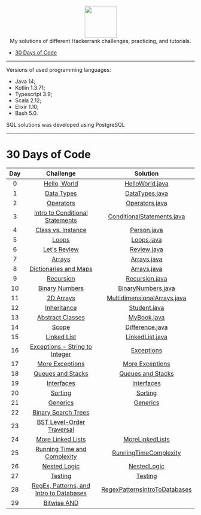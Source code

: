 <p align="center">
    <a href="https://www.hackerrank.com/xploid">
        <img height=85 src="https://d3keuzeb2crhkn.cloudfront.net/hackerrank/assets/styleguide/logo_wordmark-f5c5eb61ab0a154c3ed9eda24d0b9e31.svg">
    </a>
    <br>My solutions of different Hackerrank challenges, practicing, and tutorials.
</p>

* [30 Days of Code](#30-days-of-code)

---

Versions of used programming languages:
* Java 14;
* Kotlin 1.3.71;
* Typescript 3.9;
* Scala 2.12;
* Elixir 1.10;
* Bash 5.0.

SQL solutions was developed using PostgreSQL

---

# 30 Days of Code

| Day |                                                Challenge                                                |                                                                                   Solution                                                                        |
|:---:|:-------------------------------------------------------------------------------------------------------:|:-----------------------------------------------------------------------------------------------------------------------------------------------------------------:|
|  0  | [Hello, World](https://www.hackerrank.com/challenges/30-hello-world)                                    | [HelloWorld.java](https://github.com/alexey-agafonov/hackerrank/blob/master/30-days-of-code/day%200/src/dev/agafonov/HelloWorld.java)                             |
|  1  | [Data Types](https://www.hackerrank.com/challenges/30-data-types)                                       | [DataTypes.java](https://github.com/alexey-agafonov/hackerrank/blob/master/30-days-of-code/day%201/src/dev/agafonov/DataTypes.java)                               |
|  2  | [Operators](https://www.hackerrank.com/challenges/30-operators)                                         | [Operators.java](https://github.com/alexey-agafonov/hackerrank/blob/master/30-days-of-code/day%202/src/dev/agafonov/Operators.java)                               |
|  3  | [Intro to Conditional Statements](https://www.hackerrank.com/challenges/30-conditional-statements)      | [ConditionalStatements.java](https://github.com/alexey-agafonov/hackerrank/blob/master/30-days-of-code/day%203/src/dev/agafonov/ConditionalStatements.java)       |
|  4  | [Class vs. Instance](https://www.hackerrank.com/challenges/30-class-vs-instance)                        | [Person.java](https://github.com/alexey-agafonov/hackerrank/blob/master/30-days-of-code/day%204/src/dev/agafonov/Person.java)                                     |
|  5  | [Loops](https://www.hackerrank.com/challenges/30-loops)                                                 | [Loops.java](https://github.com/alexey-agafonov/hackerrank/blob/master/30-days-of-code/day%205/src/dev/agafonov/Loops.java)                                       |
|  6  | [Let's Review](https://www.hackerrank.com/challenges/30-review-loop)                                    | [Review.java](https://github.com/alexey-agafonov/hackerrank/blob/master/30-days-of-code/day%206/src/dev/agafonov/Review.java)                                     |
|  7  | [Arrays](https://www.hackerrank.com/challenges/30-arrays)                                               | [Arrays.java](https://github.com/alexey-agafonov/hackerrank/blob/master/30-days-of-code/day%207/src/dev/agafonov/Arrays.java)                                     |
|  8  | [Dictionaries and Maps](https://www.hackerrank.com/challenges/30-dictionaries-and-maps)                 | [Arrays.java](https://github.com/alexey-agafonov/hackerrank/blob/master/30-days-of-code/day%208/src/dev/agafonov/Arrays.java)                                     |
|  9  | [Recursion](https://www.hackerrank.com/challenges/30-recursion)                                         | [Recursion.java](https://github.com/alexey-agafonov/hackerrank/blob/master/30-days-of-code/day%209/src/dev/agafonov/Recursion.java)                               |
|  10 | [Binary Numbers](https://www.hackerrank.com/challenges/30-binary-numbers)                               | [BinaryNumbers.java](https://github.com/alexey-agafonov/hackerrank/blob/master/30-days-of-code/day%2010/src/dev/agafonov/BinaryNumbers.java)                      |
|  11 | [2D Arrays](https://www.hackerrank.com/challenges/30-2d-arrays)                                         | [MultidimensionalArrays.java](https://github.com/alexey-agafonov/hackerrank/blob/master/30-days-of-code/day%2011/src/dev/agafonov/MultidimensionalArrays.java)    |
|  12 | [Inheritance](https://www.hackerrank.com/challenges/30-inheritance)                                     | [Student.java](https://github.com/alexey-agafonov/hackerrank/blob/master/30-days-of-code/day%2012/src/dev/agafonov/Student.java)                                  |
|  13 | [Abstract Classes](https://www.hackerrank.com/challenges/30-abstract-classes)                           | [MyBook.java](https://github.com/alexey-agafonov/hackerrank/blob/master/30-days-of-code/day%2013/src/dev/agafonov/MyBook.java)                                    |
|  14 | [Scope](https://www.hackerrank.com/challenges/30-scope)                                                 | [Difference.java](https://github.com/alexey-agafonov/hackerrank/blob/master/30-days-of-code/day%2014/src/dev/agafonov/Difference.java)                            |
|  15 | [Linked List](https://www.hackerrank.com/challenges/30-linked-list)                                     | [LinkedList.java](https://github.com/alexey-agafonov/hackerrank/blob/master/30-days-of-code/day%2015/src/dev/agafonov/LinkedList.java)                            |
|  16 | [Exceptions - String to Integer](https://www.hackerrank.com/challenges/30-exceptions-string-to-integer) | [Exceptions](https://github.com/alexey-agafonov/hackerrank/blob/master/30-days-of-code/day%2016/src/dev/agafonov/Exceptions.java)                                 |
|  17 | [More Exceptions](https://www.hackerrank.com/challenges/30-more-exceptions)                             | [More Exceptions](https://github.com/alexey-agafonov/hackerrank/blob/master/30-days-of-code/day%2017/src/dev/agafonov/MoreExceptions.java)                        |
|  18 | [Queues and Stacks](https://www.hackerrank.com/challenges/30-queues-stacks)                             | [Queues and Stacks](https://github.com/alexey-agafonov/hackerrank/blob/master/30-days-of-code/day%2018/src/dev/agafonov/QueuesAndStacks.java)                     |
|  19 | [Interfaces](https://www.hackerrank.com/challenges/30-interfaces)                                       | [Interfaces](https://github.com/alexey-agafonov/hackerrank/blob/master/30-days-of-code/day%2019/src/dev/agafonov/Interfaces.java)                                 |
|  20 | [Sorting](https://www.hackerrank.com/challenges/30-sorting)                                             | [Sorting](https://github.com/alexey-agafonov/hackerrank/blob/master/30-days-of-code/day%2020/src/dev/agafonov/Sorting.java)                                       |
|  21 | [Generics](https://www.hackerrank.com/challenges/30-generics)                                           | [Generics](https://github.com/alexey-agafonov/hackerrank/blob/master/30-days-of-code/day%2021/src/dev/agafonov/Generics.java)                                     |
|  22 | [Binary Search Trees](https://www.hackerrank.com/challenges/30-binary-search-trees)                     | |
|  23 | [BST Level-Order Traversal](https://www.hackerrank.com/challenges/30-binary-trees)                      | |
|  24 | [More Linked Lists](https://www.hackerrank.com/challenges/30-linked-list-deletion)                      | [MoreLinkedLists](https://github.com/alexey-agafonov/hackerrank/blob/master/30-days-of-code/day%2021/src/dev/agafonov/Generics.java)                              |
|  25 | [Running Time and Complexity](https://www.hackerrank.com/challenges/30-running-time-and-complexity)     | [RunningTimeComplexity](https://github.com/alexey-agafonov/hackerrank/blob/master/30-days-of-code/day%2025/src/dev/agafonov/RunningTimeComplexity.java)           |
|  26 | [Nested Logic](https://www.hackerrank.com/challenges/30-nested-logic)                                   | [NestedLogic](https://github.com/alexey-agafonov/hackerrank/blob/master/30-days-of-code/day%2026/src/dev/agafonov/NestedLogic.java)                               |
|  27 | [Testing](https://www.hackerrank.com/challenges/30-testing)                                             | [Testing](https://github.com/alexey-agafonov/hackerrank/blob/master/30-days-of-code/day%2027/src/dev/agafonov/Testing.java)                                       |
|  28 | [RegEx, Patterns, and Intro to Databases](https://www.hackerrank.com/challenges/30-regex-patterns)      | [RegexPatternsIntroToDatabases](https://github.com/alexey-agafonov/hackerrank/blob/master/30-days-of-code/day%2028/src/dev/agafonov/Testing.java)                 |
|  29 | [Bitwise AND](https://www.hackerrank.com/challenges/30-bitwise-and)                                     | |